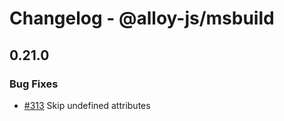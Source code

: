 # Changelog - @alloy-js/msbuild



## 0.21.0

### Bug Fixes

- [#313](https://github.com/alloy-framework/alloy/pull/313) Skip undefined attributes

